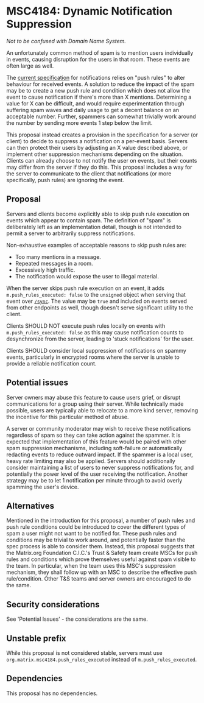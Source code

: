 # MSC4184: Dynamic Notification Suppression

*Not to be confused with Domain Name System.*

An unfortunately common method of spam is to mention users individually in events, causing disruption
for the users in that room. These events are often large as well.

The [current specification](https://spec.matrix.org/v1.11/client-server-api/#push-notifications) for
notifications relies on "push rules" to alter behaviour for received events. A solution to reduce the
impact of the spam may be to create a new push rule and condition which does not allow the event to cause
notification if there's more than X mentions. Determining a value for X can be difficult, and would
require experimentation through suffering spam waves and daily usage to get a decent balance on an
acceptable number. Further, spammers can somewhat trivially work around the number by sending more
events 1 step below the limit.

This proposal instead creates a provision in the specification for a server (or client) to decide
to suppress a notification on a per-event basis. Servers can then protect their users by adjusting
an X value described above, or implement other suppression mechanisms depending on the situation.
Clients can already choose to not notify the user on events, but their counts may differ from the
server if they do this. This proposal includes a way for the server to communicate to the client that
notifications (or more specifically, push rules) are ignoring the event.

## Proposal

Servers and clients become explicitly able to skip push rule execution on events which appear to contain
spam. The definition of "spam" is deliberately left as an implementation detail, though is not intended
to permit a server to arbitrarily suppress notifications.

Non-exhaustive examples of acceptable reasons to skip push rules are:

* Too many mentions in a message.
* Repeated messages in a room.
* Excessively high traffic.
* The notification would expose the user to illegal material.

When the server skips push rule execution on an event, it adds `m.push_rules_executed: false` to the
`unsigned` object when serving that event over [`/sync`](https://spec.matrix.org/v1.11/client-server-api/#get_matrixclientv3sync).
The value may be `true` and included on events served from other endpoints as well, though doesn't
serve significant utility to the client.

Clients SHOULD NOT execute push rules locally on events with `m.push_rules_executed: false` as this
may cause notification counts to desynchronize from the server, leading to 'stuck notifications' for
the user.

Clients SHOULD consider local suppression of notifications on spammy events, particularly in encrypted
rooms where the server is unable to provide a reliable notification count.

## Potential issues

Server owners may abuse this feature to cause users grief, or disrupt communications for a group using
their server. While technically made possible, users are typically able to relocate to a more kind
server, removing the incentive for this particular method of abuse.

A server or community moderator may wish to receive these notifications regardless of spam so they
can take action against the spammer. It is expected that implementation of this feature would be
paired with other spam suppression mechanisms, including soft-failure or automatically redacting
events to reduce outward impact. If the spammer is a local user, heavy rate limiting may also be
applied. Servers should additionally consider maintaining a list of users to never suppress notifications
for, and potentially the power level of the user receiving the notification. Another strategy may
be to let 1 notification per minute through to avoid overly spamming the user's device.

## Alternatives

Mentioned in the introduction for this proposal, a number of push rules and push rule conditions
could be introduced to cover the different types of spam a user might not want to be notified for.
These push rules and conditions may be trivial to work around, and potentially faster than the spec
process is able to consider them. Instead, this proposal suggests that the Matrix.org Foundation C.I.C.'s
Trust & Safety team create MSCs for push rules and conditions which prove themselves useful against
spam visible to the team. In particular, when the team uses this MSC's suppression mechanism, they
shall follow up with an MSC to describe the effective push rule/condition. Other T&S teams and server
owners are encouraged to do the same.

## Security considerations

See 'Potential Issues' - the considerations are the same.

## Unstable prefix

While this proposal is not considered stable, servers must use `org.matrix.msc4184.push_rules_executed`
instead of `m.push_rules_executed`.

## Dependencies

This proposal has no dependencies.
